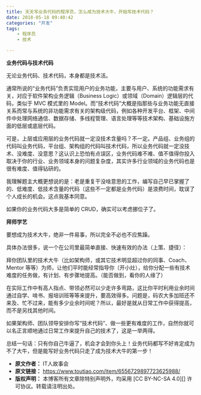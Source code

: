 ```yaml
---
title: 天天写业务代码的程序员，怎么成为技术大牛，开始写技术代码？
date: 2018-05-18 09:40:42
categories: "开发"
tags:
	- 程序员
	- 技术

---
```


**业务代码与技术代码**

无论业务代码、技术代码，本身都是技术活。

通常所说的“业务代码”负责实现用户的业务功能，主要与用户、系统的功能需求有关，对应于软件架构业务逻辑（Business Logic）或领域（Domain）逻辑层的代码，类似于 MVC 模式里的 Model。而“技术代码”大概是指那些与业务功能无直接关系而常与系统的非功能需求有关的架构级代码，例如各种开发平台、框架、中间件中处理网络通信、数据存储、多线程管理、语言处理等等技术架构、基础设施方面的低层或底层代码。

可是，上层或应用层的业务代码就一定没技术含量吗？不一定。产品组、业务组的代码叫业务代码，平台组、架构组的代码叫技术代码，所以业务代码就一定没技术、没难度、没意思？这认识上恐怕有点误区，业务代码难不难、值不值得你投入取决于你的行业、业务领域本身的问题复杂度，其实许多行业领域的业务代码也是很有难度、值得钻研的。

我理解题主大概更想说的是：老是重复干没啥意思的工作，编写自己早已掌握了的、低难度、低技术含量的代码（这些不一定都是业务代码）是浪费时间，耽误了个人成长的机会。这点我基本同意。

如果你的业务代码大多是简单的 CRUD，确实可以考虑挪位子了。

**拜师学艺**

要想成为技术大牛，绝非一件易事，所以完全不必也不应焦躁。

具体办法很多，说一个在公司里最简单直接、快速有效的办法（上策、捷径）：

拜你团队里的技术大牛（比如架构师，或其它技术明显超过你的同事、Coach、Mentor 等等）为师，让他们平时能经常指导你（开小灶），给你分配一些有技术难度的任务做，有计划、有步骤地提高。（能否做到，看你的人缘了）

在实际工作中有高人指点、带领必然可以少走许多弯路，这比你平时利用业余时间通过自学、啃书、报培训班等等来提升，要高效得多。问题是，码农大多加班还不来及、忙不过来，能有多少业余时间呢？所以，最好是就从日常工作中获得提高，而不是另找其他时间。

如果架构师、团队领导安排你写“技术代码”、做一些更有难度的工作，自然你就可以名正言顺地通过日常工作来提升自己的技术了，这是一举两得。

总结一句话：只有你自己牛逼了，机会才会到你头上！业务代码都写不好肯定成为不了大牛，但是能写好业务代码只走了成为技术大牛的第一步！
 *  **原文作者：** IT人故事会
 *  **原文链接：** https://www.toutiao.com/item/6556729897723625988/
 *  **版权声明：** 本博客所有文章除特别声明外，均采用 [CC BY-NC-SA 4.0][] 许可协议。转载请注明出处。